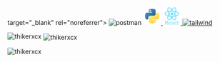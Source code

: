 target="_blank" rel="noreferrer"> <img src="https://www.vectorlogo.zone/logos/getpostman/getpostman-icon.svg" alt="postman" width="40" height="40"/> </a> <a href="https://www.python.org" target="_blank" rel="noreferrer"> <img src="https://raw.githubusercontent.com/devicons/devicon/master/icons/python/python-original.svg" alt="python" width="40" height="40"/> </a> <a href="https://reactjs.org/" target="_blank" rel="noreferrer"> <img src="https://raw.githubusercontent.com/devicons/devicon/master/icons/react/react-original-wordmark.svg" alt="react" width="40" height="40"/> </a> <a href="https://tailwindcss.com/" target="_blank" rel="noreferrer"> <img src="https://www.vectorlogo.zone/logos/tailwindcss/tailwindcss-icon.svg" alt="tailwind" width="40" height="40"/> </a> </p>

<p><img align="left" src="https://github-readme-stats.vercel.app/api/top-langs?username=thikerxcx&show_icons=true&locale=en&layout=compact" alt="thikerxcx" /></p>

<p>&nbsp;<img align="center" src="https://github-readme-stats.vercel.app/api?username=thikerxcx&show_icons=true&locale=en" alt="thikerxcx" /></p>

<p><img align="center" src="https://github-readme-streak-stats.herokuapp.com/?user=thikerxcx&" alt="thikerxcx" /></p>